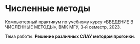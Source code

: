 # Численные методы
Компьютерный практикум по учебному курсу «ВВЕДЕНИЕ В ЧИСЛЕННЫЕ МЕТОДЫ», ВМК МГУ, 3-й семестр, 2023. 

Тема работы: **Решение различных СЛАУ методом прогонки**.
